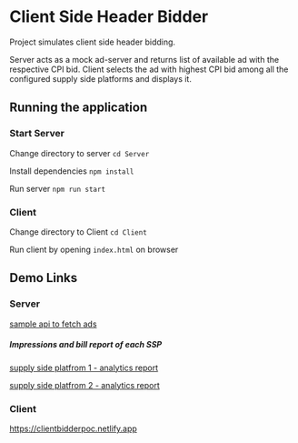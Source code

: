 # Client Side Header Bidder

Project simulates client side header bidding.

Server acts as a mock ad-server and returns list of available ad with the respective CPI bid.
Client selects the ad with highest CPI bid among all the configured supply side platforms and displays it.

## Running the application

### Start Server

Change directory to server
`cd Server`

Install dependencies
`npm install`

Run server
`npm run start`

### Client

Change directory to Client
`cd Client`

Run client by opening `index.html` on browser

## Demo Links

### Server

[sample api to fetch ads](https://client-header-bidder-server.herokuapp.com/ssp1/getAds)


##### Impressions and bill report of each SSP 

[supply side platfrom 1 - analytics report](https://client-header-bidder-server.herokuapp.com/analytics/report/ssp1)

[supply side platfrom 2 - analytics report](https://client-header-bidder-server.herokuapp.com/analytics/report/ssp2)

### Client

https://clientbidderpoc.netlify.app
